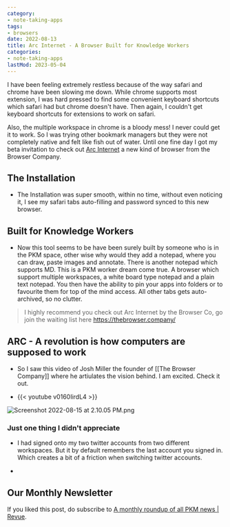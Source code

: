 ```yaml
---
category:
- note-taking-apps
tags:
- browsers
date: 2022-08-13
title: Arc Internet - A Browser Built for Knowledge Workers
categories:
- note-taking-apps
lastMod: 2023-05-04
---
```

I have been feeling extremely restless because of the way safari and chrome have been slowing me down. While chrome supports most extension, I was hard pressed to find some convenient keyboard shortcuts which safari had but chrome doesn't have. Then again, I couldn't get keyboard shortcuts for extensions to work on safari. 

Also, the multiple workspace in chrome is a bloody mess! I never could get it to work. So I was trying other bookmark managers but they were not completely native and felt like fish out of water. Until one fine day I got my beta invitation to check out [Arc Internet](https://thebrowser.company/) a new kind of browser from the Browser Company.

## The Installation

  + The Installation was super smooth, within no time, without even noticing it, I see my safari tabs auto-filling and password synced to this new browser.

## Built for Knowledge Workers

  + Now this tool seems to be have been surely built by someone who is in the PKM space, other wise why would they add a notepad, where you can draw, paste images and annotate. There is another notepad which supports MD. This is a PKM worker dream come true. A browser  which support multiple workspaces, a white board type notepad and a plain text notepad. You then have the ability to pin your apps into folders or to favourite them for top of the mind access. All other tabs gets auto-archived, so no clutter. 

> I highly recommend you check out Arc Internet by the Browser Co, go join the waiting list here https://thebrowser.company/

## ARC - A revolution is how computers are supposed to work

  + So I saw this video of Josh Miller the founder of [[The Browser Company]]  where he artiulates the vision behind. I am excited. Check it out.

  + {{< youtube v0160IirdL4 >}}

![Screenshot 2022-08-15 at 2.10.05 PM.png](/assets/screenshot_2022-08-15_at_2.10.05_pm_1660552847570_0.png)

### Just one thing I didn't appreciate

  + I had signed onto my two twitter accounts from two different workspaces. But it by default remembers the last account you signed in. Which creates a bit of a friction when switching twitter accounts.

  + 

## Our Monthly Newsletter

If you liked this post, do subscribe to  [A monthly roundup of all PKM news | Revue](https://www.getrevue.co/profile/pkmone).

